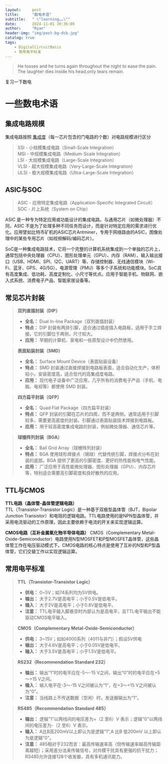```yaml
---
layout:     post
title:      "数电术语"
subtitle:   " \"learning……\""
date:       2024-11-01 20:36:00
author:     "Ryan"
header-img: "img/post-bg-dcb.jpg"
catalog: true
tags:
    - DigitalCircuitBasis
    - 常用电平标准
---
```


> He tosses and he turns again throughout the night to ease the pain. The laughter dies inside his head,only tears remain.

复习一下数电

# 一些数电术语
## 集成电路规模
集成电路按照 <u>集成度</u>（每一芯片包含的门电路的个数）对电路规模进行区分  
> SSI - 小规模集成电路（Small-Scale Integration）  
> MSI - 中规模集成电路（Medium-Scale Integration）  
> LSI - 大规模集成电路（Large-Scale Integration）  
> VLSI - 超大规模集成电路（Very-Large-Scale Integration）  
> ULSI - 极大规模集成电路（Ultra-Large-Scale Integration）

## ASIC与SOC
> ASIC - 应用特定集成电路（Application-Specific Integrated Circuit）    
> SOC - 片上系统（System on Chip）  

ASIC 是一种专为特定应用或功能设计的集成电路。与通用芯片（如微处理器）不同，ASIC 不是为了处理多种不同任务而设计，而是针对特定应用的需求进行优化。应用譬如比特币矿机的ASIC芯片Antminer，专用于网络路由的ASIC，图像处理中的某些专用芯片（如视频解码/编码芯片）。


SoC是一种集成电路技术，它将一个完整的计算机系统集成到一个单独的芯片上，通常包括中央处理器（CPU）、图形处理单元（GPU）、内存（RAM）、输入输出接口（USB、HDMI、SPI、I2C、UART）等、存储控制器、无线通信模块（Wi-Fi、蓝牙、GPS、4G/5G）、电源管理（PMU）等多个子系统和功能模块。SoC具有高度集成、低功耗、高度定制化、小尺寸等优点。应用于智能手机、物联网、嵌入式系统、消费电子产品、智能家居设备等。
## 常见芯片封装
> **双列直插封装（DIP）**
> * **全名：** Dual In-line Package（双列直插封装）
> * **特点：** DIP 封装有两排引脚，适合通过插座插入电路板，适用于手工焊接。它的引脚位于两侧，尺寸较大。
> * **应用：** 早期的计算机、家电和一些原型设计中仍然使用。

> **表面贴装封装（SMD）**
> * **全名：** Surface Mount Device（表面贴装设备）
> * **特点：** SMD 封装通过直接焊接到电路板表面，适合自动化生产，体积较小，安装密度高，适合现代的高集成度电路。
> * **应用：** 现代电子设备中广泛应用，几乎所有的消费电子产品（手机、电脑、电视等）都使用 SMD 封装。

> **四方扁平封装（QFP）**
> * **全名：** Quad Flat Package（四方扁平封装）
> * **特点：** QFP 封装的引脚在芯片的四周，而不是两侧。通常适用于引脚较多、需要更高密度的封装。引脚通过表面贴装技术焊接到电路板。
> * **应用：** 用于较高密度集成电路的封装，例如微处理器、通信芯片等。

> **球栅阵列封装（BGA）**
> * **全名：** Ball Grid Array（球栅阵列封装）
> * **特点：** BGA 使用球形焊接点（锡球）代替传统引脚，焊接点分布在封装的底部。BGA 提供了更高的引脚密度、更好的热性能和电气性能。
> * **应用：** 广泛应用于高性能微处理器、图形处理器（GPU）、内存芯片等，特别适合需要高引脚密度和良好散热的应用。

## TTL与CMOS
**TTL电路（晶体管-晶体管逻辑电路）**  
TTL（Transistor-Transistor Logic）是一种基于双极型晶体管（BJT，Bipolar Junction Transistor）和电阻的逻辑电路。TTL电路使用的是NPN型晶体管，并采用电流驱动的工作原理，因此主要依赖于电流的开关来实现逻辑运算。

**CMOS电路（互补金属氧化物半导体电路）**
CMOS（Complementary Metal-Oxide-Semiconductor）电路使用N型MOSFET和P型MOSFET晶体管，这些晶体管工作在电压驱动模式下。CMOS电路的核心特点是使用了互补的N型和P型晶体管，它们交替工作以实现逻辑运算。

## 常用电平标准
> **TTL（Transistor-Transistor Logic）**
> * **供电：** 0~5V；如74系列均为5V供电。
> * **输出：** 大于2.7V是高电平；小于0.5V是低电平。
> * **输入：** 大于2V是高电平；小于0.8V是低电平。
> * **注意：** TTL电平输入脚悬空时内部认为是高电平，且TTL电平输出不能驱动CMOS电平输入。

> **CMOS（Complementary Metal-Oxide-Semiconductor）**
> * **供电：** 3~15V；如如4000系列（4011与非门）；假设5V供电
> * **输出：** 大于4.6V是高电平；小于0.05V是低电平。
> * **输入：** 大于3.5V是高电平；小于1.5V是低电平。

> **RS232（Recommendation Standard 232）**
> * **输出：** 输出“1”时的电平应在-5～-15 V之间，输出“0”时的电平应在+5～+15 V之间。
> * **输入：** 输入电平在-3～-15 V之间被认为“1”，在+3～+15 V之间被认为“0”。
> * **注意：** 当线路上不传送数据（空闲）时，发送器输出为“1”。

> **RS485（Recommendation Standard 485）**
> * **输出：** 逻辑"1"以两线间的电压差为+（2 至6）V 表示；逻辑"0"以两线间的电压差为-（2 至6）V 表示。
> * **输入：** A比B高200mV以上即认为是逻辑"1",A 比B 低200mV 以上即认为是逻辑"0"。
> * **注意：** 485相对于232而言：最高传输速率高（但传输速率越高传输距离越短）；采用差分法来传输信号，对共模干扰具有更强的抗干扰力；RS485允许连接128个收发器，具有多机通讯能力。

